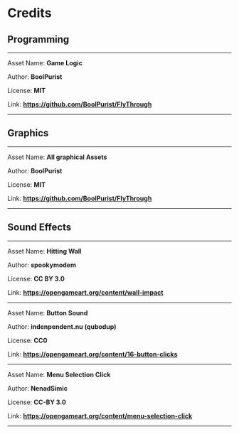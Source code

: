 # Credits

## Programming

---
Asset Name: **Game Logic**

Author: **BoolPurist**

License: **MIT**

Link: **https://github.com/BoolPurist/FlyThrough**

---
## Graphics

---
Asset Name: **All graphical Assets**

Author: **BoolPurist**

License: **MIT**

Link: **https://github.com/BoolPurist/FlyThrough**

---
## Sound Effects

---
Asset Name: **Hitting Wall**

Author: **spookymodem**

License: **CC BY 3.0**

Link: **https://opengameart.org/content/wall-impact**

---
Asset Name: **Button Sound**

Author: **indenpendent.nu (qubodup)**

License: **CC0**

Link: **https://opengameart.org/content/16-button-clicks**

---
Asset Name: **Menu Selection Click**

Author: **NenadSimic**

License: **CC-BY 3.0**

Link: **https://opengameart.org/content/menu-selection-click**

---
